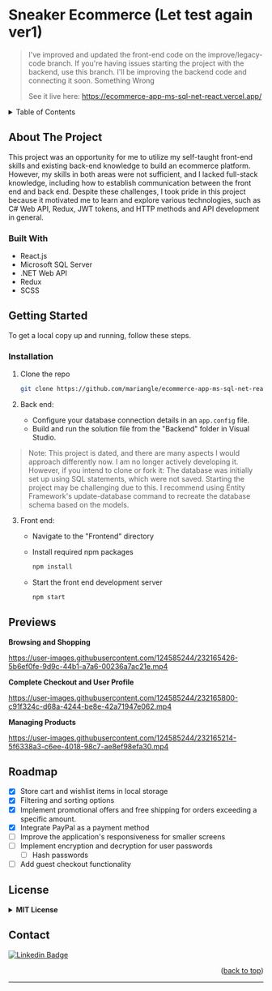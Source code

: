 # Sneaker Ecommerce (Let test again ver1)

> I've improved and updated the front-end code on the improve/legacy-code branch. If you're having issues starting the project with the backend, use this branch. I'll be improving the backend code and connecting it soon. Something Wrong
>
> See it live here: https://ecommerce-app-ms-sql-net-react.vercel.app/ 


<!-- TABLE OF CONTENTS -->
<details>
  <summary>Table of Contents</summary>
  <ol>
    <li>
      <a href="#about-the-project">About The Project</a>
      <ul>
        <li><a href="#built-with">Built With</a></li>
      </ul>
    </li>
    <li>
      <a href="#getting-started">Getting Started</a>
      <ul>
        <li><a href="#installation">Installation</a></li>
      </ul>
    </li>
    <li><a href="#previews">Previews</a></li>
    <li><a href="#roadmap">Roadmap</a></li>
    <li><a href="#license">License</a></li>
    <li><a href="#contact">Contact</a></li>
    <li><a href="#acknowledgments">Acknowledgments</a></li>
  </ol>
</details

<!-- ABOUT THE PROJECT -->
## About The Project

This project was an opportunity for me to utilize my self-taught front-end skills and existing back-end knowledge to build an ecommerce platform. However, my skills in both areas were not sufficient, and I lacked full-stack knowledge, including how to establish communication between the front end and back end. Despite these challenges, I took pride in this project because it motivated me to learn and explore various technologies, such as C# Web API, Redux, JWT tokens, and HTTP methods and API development in general.

### Built With

* React.js
* Microsoft SQL Server
* .NET Web API
* Redux
* SCSS

<!-- GETTING STARTED -->
## Getting Started

To get a local copy up and running, follow these steps.

### Installation

1. Clone the repo
   ```sh
   git clone https://github.com/mariangle/ecommerce-app-ms-sql-net-react.git
   ```

2. Back end:
   * Configure your database connection details in an `app.config` file.
   * Build and run the solution file from the "Backend" folder in Visual Studio.

> Note: This project is dated, and there are many aspects I would approach differently now. I am no longer actively developing it. However, if you intend to clone or fork it: The database was initially set up using SQL statements, which were not saved. Starting the project may be challenging due to this. I recommend using Entity Framework's update-database command to recreate the database schema based on the models.


3. Front end:
   * Navigate to the "Frontend" directory 
   * Install required npm packages   

     ```sh
     npm install
     ```
     
   * Start the front end development server   

     ```sh
     npm start
     ```

     
## Previews

**Browsing and Shopping**

https://user-images.githubusercontent.com/124585244/232165426-5b6ef0fe-9d9c-44b1-a7a6-00236a7ac21e.mp4


**Complete Checkout and User Profile**

https://user-images.githubusercontent.com/124585244/232165800-c91f324c-d68a-4244-be8e-42a71947e062.mp4



**Managing Products**

https://user-images.githubusercontent.com/124585244/232165214-5f6338a3-c6ee-4018-98c7-ae8ef98efa30.mp4

<!-- ROADMAP -->
## Roadmap
- [x] Store cart and wishlist items in local storage
- [x] Filtering and sorting options
- [x] Implement promotional offers and free shipping for orders exceeding a specific amount.
- [x] Integrate PayPal as a payment method
- [ ] Improve the application's responsiveness for smaller screens
- [ ] Implement encryption and decryption for user passwords
  - [ ] Hash passwords
- [ ] Add guest checkout functionality

<!-- LICENSE -->
## License

<details>
  <summary><b>MIT License</b></summary>

Permission is hereby granted, free of charge, to any person obtaining a copy of this software and associated documentation files (the "Software"), to deal in the Software without restriction, including without limitation the rights to use, copy, modify, merge, publish, distribute, sublicense, and/or sell copies of the Software, and to permit persons to whom the Software is furnished to do so, subject to the following conditions:

The above copyright notice and this permission notice shall be included in all copies or substantial portions of the Software.

THE SOFTWARE IS PROVIDED "AS IS", WITHOUT WARRANTY OF ANY KIND, EXPRESS OR IMPLIED, INCLUDING BUT NOT LIMITED TO THE WARRANTIES OF MERCHANTABILITY, FITNESS FOR A PARTICULAR PURPOSE AND NONINFRINGEMENT. IN NO EVENT SHALL THE AUTHORS OR COPYRIGHT HOLDERS BE LIABLE FOR ANY CLAIM, DAMAGES OR OTHER LIABILITY, WHETHER IN AN ACTION OF CONTRACT, TORT OR OTHERWISE, ARISING FROM, OUT OF OR IN CONNECTION WITH THE SOFTWARE OR THE USE OR OTHER DEALINGS IN THE SOFTWARE.

</details>

<!-- CONTACT -->
## Contact

[![Linkedin Badge](https://img.shields.io/badge/-Maria-blue?style=plastic-square&logo=Linkedin&logoColor=white&link=https://www.linkedin.com/in/maria-nguyen-le/)](https://www.linkedin.com/in/maria-nguyen-le/)

<p align="right">(<a href="#sneaker-ecommerce">back to top</a>)</p>
  
---
